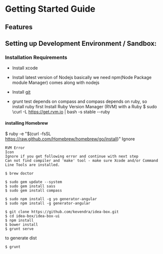 # Getting Started Guide

## Features


## Setting up Development Environment / Sandbox:

### Installation Requirements
* Install xcode
* Install latest version of Nodejs basically we need npm(Node Package module Manager) comes along with nodejs
* Install [git](http://git-scm.com/download/mac)

* grunt test depends on compass and compass depends on ruby, so install ruby first
Install Ruby Version Manager (RVM) with a Ruby
$ sudo \curl -L https://get.rvm.io | bash -s stable --ruby

#### installing Homebrew
$ ruby -e "$(curl -fsSL https://raw.github.com/Homebrew/homebrew/go/install)"
Ignore
```
RVM Error
Icon
Ignore if you get following error and continue with next step
Can not find compiler and 'make' tool - make sure Xcode and/or Command Line Tools are installed.
```
```unix
$ brew doctor

$ sudo gem update --system
$ sudo gem install sass
$ sudo gem install compass

$ sudo npm install -g yo generator-angular
$ sudo npm install -g generator-angular

$ git clone https://github.com/kevendra/idea-box.git
$ cd idea-box/idea-box-ui
$ npm install
$ bower install
$ grunt serve
```
to generate dist
```unix
$ grunt
```